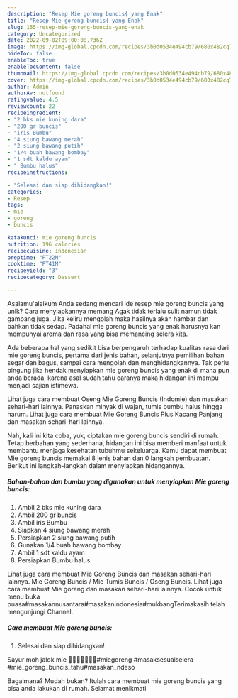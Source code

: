 ```yaml
---
description: "Resep Mie goreng buncis{ yang Enak"
title: "Resep Mie goreng buncis{ yang Enak"
slug: 155-resep-mie-goreng-buncis-yang-enak
category: Uncategorized
date: 2022-09-02T09:00:08.736Z
image: https://img-global.cpcdn.com/recipes/3b0d0534e494cb79/680x482cq70/mie-goreng-buncis-foto-resep-utama.jpg
hideToc: false
enableToc: true
enableTocContent: false
thumbnail: https://img-global.cpcdn.com/recipes/3b0d0534e494cb79/680x482cq70/mie-goreng-buncis-foto-resep-utama.jpg
cover: https://img-global.cpcdn.com/recipes/3b0d0534e494cb79/680x482cq70/mie-goreng-buncis-foto-resep-utama.jpg
author: Admin
authorAv: notfound
ratingvalue: 4.5
reviewcount: 22
recipeingredient:
- "2 bks mie kuning dara"
- "200 gr buncis"
- "iris Bumbu"
- "4 siung bawang merah"
- "2 siung bawang putih"
- "1/4 buah bawang bombay"
- "1 sdt kaldu ayam"
- " Bumbu halus"
recipeinstructions:

- "Selesai dan siap dihidangkan!"
categories:
- Resep
tags:
- mie
- goreng
- buncis

katakunci: mie goreng buncis 
nutrition: 196 calories
recipecuisine: Indonesian
preptime: "PT22M"
cooktime: "PT41M"
recipeyield: "3"
recipecategory: Dessert

---
```



Asalamu'alaikum Anda sedang mencari ide resep mie goreng buncis yang unik? Cara menyiapkannya memang Agak tidak terlalu sulit namun tidak gampang juga. Jika keliru mengolah maka hasilnya akan hambar dan bahkan tidak sedap. Padahal mie goreng buncis yang enak harusnya kan mempunyai aroma dan rasa yang bisa memancing selera kita.


Ada beberapa hal yang sedikit bisa berpengaruh terhadap kualitas rasa dari mie goreng buncis, pertama dari jenis bahan, selanjutnya pemilihan bahan segar dan bagus, sampai cara mengolah dan menghidangkannya. Tak perlu bingung jika hendak menyiapkan mie goreng buncis yang enak di mana pun anda berada, karena asal sudah tahu caranya maka hidangan ini mampu menjadi sajian istimewa.

Lihat juga cara membuat Oseng Mie Goreng Buncis (Indomie) dan masakan sehari-hari lainnya. Panaskan minyak di wajan, tumis bumbu halus hingga harum. Lihat juga cara membuat Mie Goreng Buncis Plus Kacang Panjang dan masakan sehari-hari lainnya.


Nah, kali ini kita coba, yuk, ciptakan mie goreng buncis sendiri di rumah. Tetap berbahan yang sederhana, hidangan ini bisa memberi manfaat untuk membantu menjaga kesehatan tubuhmu sekeluarga. Kamu dapat membuat Mie goreng buncis memakai 8 jenis bahan dan 0 langkah pembuatan. Berikut ini langkah-langkah dalam menyiapkan hidangannya.

<!--inarticleads1-->

##### Bahan-bahan dan bumbu yang digunakan untuk menyiapkan Mie goreng buncis:

1. Ambil 2 bks mie kuning dara
1. Ambil 200 gr buncis
1. Ambil iris Bumbu
1. Siapkan 4 siung bawang merah
1. Persiapkan 2 siung bawang putih
1. Gunakan 1/4 buah bawang bombay
1. Ambil 1 sdt kaldu ayam
1. Persiapkan  Bumbu halus


Lihat juga cara membuat Mie Goreng Buncis dan masakan sehari-hari lainnya. Mie Goreng Buncis / Mie Tumis Buncis / Oseng Buncis. Lihat juga cara membuat Mie goreng dan masakan sehari-hari lainnya. Cocok untuk menu buka puasa#masakannusantara#masakanindonesia#mukbangTerimakasih telah mengunjungi Channel. 

<!--inarticleads2-->

##### Cara membuat Mie goreng buncis:


1. Selesai dan siap dihidangkan!

Sayur moh jalok mie 🍜😏😏😏😒😒😒#miegoreng #masaksesuaiselera #mie_goreng_buncis_tahu#masakan_ndeso 

Bagaimana? Mudah bukan? Itulah cara membuat mie goreng buncis yang bisa anda lakukan di rumah. Selamat menikmati
